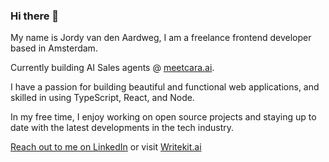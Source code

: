 ### Hi there 👋

My name is Jordy van den Aardweg, I am a freelance frontend developer based in Amsterdam. 

Currently building AI Sales agents @ [meetcara.ai](https://meetcara.ai).

I have a passion for building beautiful and functional web applications, and skilled in using TypeScript, React, and Node. 

In my free time, I enjoy working on open source projects and staying up to date with the latest developments in the tech industry.

[Reach out to me on LinkedIn](https://www.linkedin.com/in/jvandenaardweg/) or visit [Writekit.ai](https://writekit.ai)
